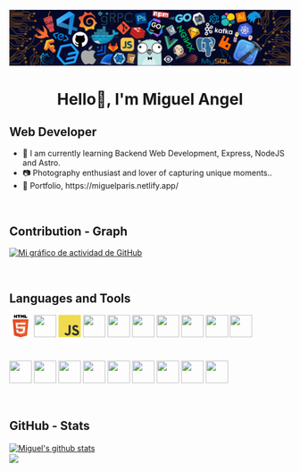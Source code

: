 ![Github Banner](https://github.com/Jaydeep-Yadav/Jaydeep-Yadav/blob/main/banner.png)

<h1 align="center">Hello👋, I'm Miguel Angel</h1>

<h2>Web Developer</h2>
<ul>
  <li>🌱 I am currently learning Backend Web Development, Express, NodeJS and Astro.</li>
  <li>📷 Photography enthusiast and lover of capturing unique moments..</li>
  <li>🧐 Portfolio, https://miguelparis.netlify.app/</li>
</ul>
<br />

<h2>Contribution - Graph</h2>

[![Mi gráfico de actividad de GitHub](https://github-readme-activity-graph.vercel.app/graph?username=MiguelRequenaR&theme=react-dark&hide_border=true)](https://github.com/ashutosh00710/github-readme-activity-graph)

<br/>

<h2>Languages and Tools</h2>


<code><img height="40" width="40" src="https://raw.githubusercontent.com/github/explore/80688e429a7d4ef2fca1e82350fe8e3517d3494d/topics/html/html.png"></code>
<code><img height="40" width="40" src="https://cdn.iconscout.com/icon/free/png-256/css-131-722685.png"></code>
<code><img height="40" width="40" src="https://raw.githubusercontent.com/github/explore/80688e429a7d4ef2fca1e82350fe8e3517d3494d/topics/javascript/javascript.png"></code>
<code><img height="40" width="40" src="https://upload.wikimedia.org/wikipedia/commons/thumb/4/4c/Typescript_logo_2020.svg/1200px-Typescript_logo_2020.svg.png"></code>
<code><img height="40" width="40" src="https://cdn.iconscout.com/icon/free/png-256/free-react-1-282599.png?f=webp&w=256"></code>
<code><img height="40" width="40" src="https://cdn.iconscout.com/icon/free/png-256/free-tailwind-css-5285308-4406745.png?f=webp"></code>
<code><img height="40" width="40" src="https://upload.wikimedia.org/wikipedia/commons/f/f1/Vitejs-logo.svg"></code>
<code><img height="40" width="40" src="https://pbs.twimg.com/profile_images/1425897037602586625/ID6pueIo_400x400.png"></code>
<code><img height="40" width="40" src="https://www.drupal.org/files/project-images/nextjs-icon-dark-background.png"></code>
<code><img height="40" width="40" src="https://miro.medium.com/v2/resize:fit:900/1*TY9uBBO9leUbRtlXmQBiug.png"></code>


#

<code><img height="40" width="40" src="https://e7.pngegg.com/pngimages/170/924/png-clipart-microsoft-sql-server-microsoft-azure-sql-database-microsoft-text-logo-thumbnail.png"></code>
<code><img height="40" width="40" src="https://www.svgrepo.com/show/303251/mysql-logo.svg"></code>
<code><img height="40" width="40" src="https://upload.wikimedia.org/wikipedia/commons/thumb/2/29/Postgresql_elephant.svg/993px-Postgresql_elephant.svg.png"></code>
<code><img height="40" width="40" src="https://i.pinimg.com/originals/39/b2/e4/39b2e4ad77c23a2c11e5950a7dfa2aec.png"></code>
<code><img height="40" width="40" src="https://www.returngis.net/wp-content/uploads/2019/08/MongoDB-logo.jpg"></code>
<code><img height="40" width="40" src="https://yt3.googleusercontent.com/NuBWxGpdF0YzNSr7x_Tc8EEFXbQoHc0Xf9rU_ehxFPRikw8YPN886HltWeMDihKU8v5SeKFI3B4=s900-c-k-c0x00ffffff-no-rj"></code>
<code><img height="40" width="40" src="https://upload.wikimedia.org/wikipedia/commons/thumb/f/fb/Adobe_Illustrator_CC_icon.svg/788px-Adobe_Illustrator_CC_icon.svg.png"></code>
<code><img height="40" width="40" src="https://i.pinimg.com/736x/a5/58/b4/a558b426cb8973523f37bbed94cf0f09.jpg"></code>
<code><img height="40" width="40" src="https://w7.pngwing.com/pngs/548/34/png-transparent-adobe-photoshop-macos-bigsur-icon-thumbnail.png"></code>


<br/>


<h2>GitHub - Stats</h2>
<a href="https://github.com/anuraghazra/github-readme-stats">
  <img align="center" src="https://github-readme-stats.vercel.app/api?username=MiguelRequenaR&show_icons=true&include_all_commits=true&theme=tokyonight" alt="Miguel's github stats" />
</a>
<br />
<a href="https://github.com/anuraghazra/github-readme-stats">
  <img align="center" src="https://github-readme-stats.vercel.app/api/top-langs/?username=MiguelRequenaR&layout=compact&theme=tokyonight" />
</a>
<br />

<br />
